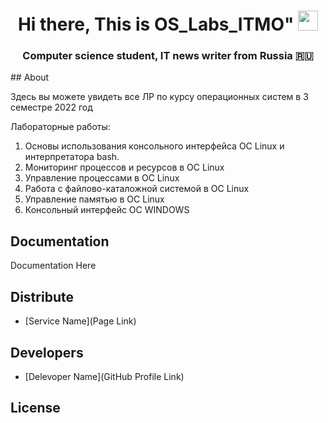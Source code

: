 <h1 align="center">Hi there, This is OS_Labs_ITMO"
<img src="https://github.com/blackcater/blackcater/raw/main/images/Hi.gif" height="32"/></h1>
<h3 align="center">Computer science student, IT news writer from Russia 🇷🇺</h3>
## About

Здесь вы можете увидеть все ЛР по курсу операционных систем  в 3 семестре 2022 год 

Лабораторные работы:
1) Основы использования консольного интерфейса ОС Linux и интерпретатора 
bash.
2) Мониторинг процессов и ресурсов в ОС Linux
3) Управление процессами в ОС Linux
4) Работа с файлово-каталожной системой в ОС Linux
5) Управление памятью в ОС Linux
6) Консольный интерфейс ОС WINDOWS

## Documentation

Documentation Here

## Distribute

- [Service Name](Page Link)


## Developers

- [Delevoper Name](GitHub Profile Link)

## License
